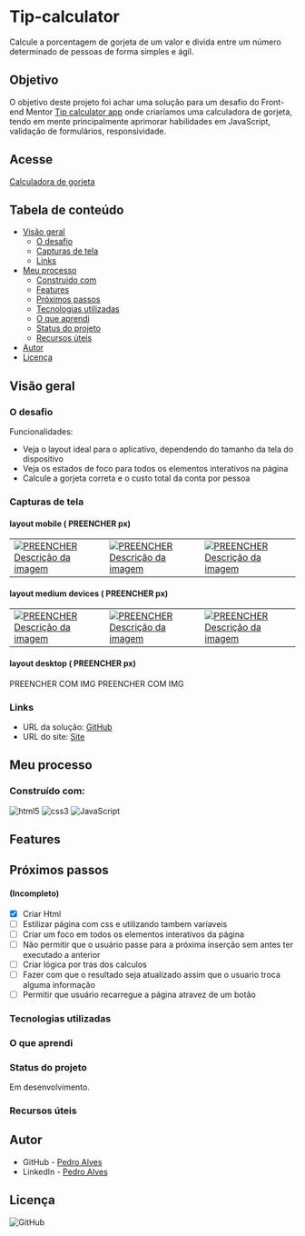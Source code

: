# Tip-calculator

Calcule a porcentagem de gorjeta de um valor e divida entre um número determinado de pessoas de forma simples e ágil.

## Objetivo

O objetivo deste projeto foi achar uma solução para um desafio do Front-end Mentor <a href="https://www.frontendmentor.io/challenges/tip-calculator-app-ugJNGbJUX">Tip calculator app</a> onde criaríamos uma calculadora de gorjeta, tendo em mente principalmente aprimorar habilidades em JavaScript, validação de formulários, responsividade.

## Acesse

<a href=" PREENCHER ">Calculadora de gorjeta</a>

## Tabela de conteúdo 

- [Visão geral](#visão-geral)
  - [O desafio](#o-desafio)
  - [Capturas de tela](#capturas-de-tela)
  - [Links](#links)
- [Meu processo](#meu-processo)
  - [Construido com](#construído-com)
  - [Features](#features)
  - [Próximos passos](#Próximos-passos)
  - [Tecnologias utilizadas](#tecnologias-utilizadas)
  - [O que aprendi](#o-que-aprendi)
  - [Status do projeto](#status-do-projeto)
  - [Recursos úteis](#recursos-úteis)
- [Autor](#autor)
- [Licença](#licença)

## Visão geral

### O desafio

Funcionalidades:

- Veja o layout ideal para o aplicativo, dependendo do tamanho da tela do dispositivo
- Veja os estados de foco para todos os elementos interativos na página
- Calcule a gorjeta correta e o custo total da conta por pessoa

### Capturas de tela  

#### layout mobile ( PREENCHER px) <br>

<table>
  <tr>
    <td>
      <!-- coluna 1 -->
      <a href="link_da_imagem1"><img src=" PREENCHER " alt=" PREENCHER Descrição da imagem"></a>
    </td>
    <td>
      <!-- coluna 2 -->
      <a href="link_da_imagem2"><img src=" PREENCHER " alt=" PREENCHER Descrição da imagem"></a>
    </td>
    <td>
      <!-- coluna 3 -->
      <a href="link_da_imagem3"><img src=" PREENCHER " alt=" PREENCHER Descrição da imagem"></a>
    </td>
  </tr>
</table>

#### layout medium devices ( PREENCHER px) <br>

<table>
  <tr>
    <td>
      <!-- coluna 1 -->
      <a href="link_da_imagem1"><img src=" PREENCHER " alt=" PREENCHER Descrição da imagem"></a>
    </td>
    <td>
      <!-- coluna 2 -->
      <a href="link_da_imagem2"><img src=" PREENCHER " alt=" PREENCHER Descrição da imagem"></a>
    </td>
    <td>
      <!-- coluna 3 -->
      <a href="link_da_imagem3"><img src=" PREENCHER " alt=" PREENCHER Descrição da imagem"></a>
    </td>
  </tr>
</table>

#### layout desktop ( PREENCHER px) <br>

PREENCHER COM IMG
PREENCHER COM IMG

### Links

- URL da solução: [GitHub]( PREENCHER ) <!-- ex (https://spiffy-liger-ebc6b9.netlify.app/) -->
- URL do site: [Site]( PREENCHER )

## Meu processo

### Construído com:

![html5](https://img.shields.io/badge/HTML5-E34F26?style=for-the-badge&logo=html5&logoColor=white) ![css3](https://img.shields.io/badge/CSS3-1572B6?style=for-the-badge&logo=css3&logoColor=white) ![JavaScript](https://img.shields.io/badge/JavaScript-323330?style=for-the-badge&logo=javascript&logoColor=F7DF1E)

## Features

<!--

:hammer_and_wrench: @ <br>
:iphone: Mobile-First ; <br>
:fountain_pen: Conventional Commits ;

-->

## Próximos passos 
#### (Incompleto)

- [X] Criar Html
- [ ] Estilizar página com css e utilizando tambem variaveis
- [ ] Criar um foco em todos os elementos interativos da página
- [ ] Não permitir que o usuário passe para a próxima inserção sem antes ter executado a anterior
- [ ] Criar lógica por tras dos calculos
- [ ] Fazer com que o resultado seja atualizado assim que o usuario troca alguma informação
- [ ] Permitir que usuário recarregue a página atravez de um botão

### Tecnologias utilizadas

<!--

- Tags semânticas
- Arquitetura de Software
- Unidades relativas
- JavaScript
- Convencional Commits
- Mobile First

-->

### O que aprendi

<!--

#### Aprendi a criar um evento e fazer com que o formulário não seja enviado com "preventDefault" ;
```js
btn.addEventListener("click", function(e) {

    e.preventDefault();

});
```
-->

### Status do projeto

Em desenvolvimento.

### Recursos úteis

<!--

- [Curso sobre JavaScript](https://www.cursoemvideo.com/curso/javascript/) - Curso com ótima didática para quem busca dar os primeiros passos em JavaScript.
- [Escopo JavaScript](https://medium.com/weyes/entendendo-o-uso-de-escopo-no-javascript-3669172ca5ba) - Site ótimo para entender como funciona o escopo no JavaScript.
- [Conventional Commits](https://www.conventionalcommits.org/pt-br/v1.0.0/) - Ótimo conteúdo sobre Conventional Commits, importantíssimo para lógica de commits ajuda a melhorar a qualidade do código-fonte, tornando as alterações mais fáceis de entender e rastrear.

-->

## Autor

- GitHub - [Pedro Alves](https://github.com/pedroaaugusto)
- LinkedIn - [Pedro Alves](https://www.linkedin.com/in/pedroaalves)

## Licença

![GitHub](https://img.shields.io/github/license/pedroaaugusto/age-calculator?style=plastic)
